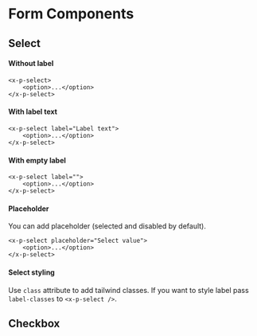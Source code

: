 # Form Components

## Select

#### Without label
```bladehtml
<x-p-select>
    <option>...</option>
</x-p-select>
```

#### With label text
```bladehtml
<x-p-select label="Label text">
    <option>...</option>
</x-p-select>
```

#### With empty label
```bladehtml
<x-p-select label="">
    <option>...</option>
</x-p-select>
```

#### Placeholder
You can add placeholder (selected and disabled by default).
```bladehtml
<x-p-select placeholder="Select value">
    <option>...</option>
</x-p-select>
```


#### Select styling
Use `class` attribute to add tailwind classes.
If you want to style label pass `label-classes` to `<x-p-select />`.

## Checkbox
